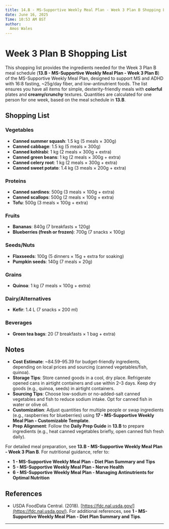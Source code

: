 ```yaml
---
title: 14.B - MS-Supportive Weekly Meal Plan - Week 3 Plan B Shopping List
date: June 16, 2025
Time: 10:53 AM BST
author:
  Amos Wales
---
```


# Week 3 Plan B Shopping List

This shopping list provides the ingredients needed for the Week 3 Plan B meal schedule (**13.B - MS-Supportive Weekly Meal Plan - Week 3 Plan B**) of the MS-Supportive Weekly Meal Plan, designed to support MS and ADHD with 16:8 fasting, ~25g/day fiber, and low-antinutrient foods. The list ensures you have all items for simple, dexterity-friendly meals with **colorful** plates and **creamy/crunchy** textures. Quantities are calculated for one person for one week, based on the meal schedule in **13.B**.

## Shopping List

### Vegetables
- **Canned summer squash**: 1.5 kg (5 meals × 300g)
- **Canned cabbage**: 1.5 kg (5 meals × 300g)
- **Canned kohlrabi**: 1 kg (2 meals × 300g + extra)
- **Canned green beans**: 1 kg (2 meals × 300g + extra)
- **Canned celery root**: 1 kg (2 meals × 300g + extra)
- **Canned sweet potato**: 1.4 kg (3 meals × 200g + extra)

### Proteins
- **Canned sardines**: 500g (3 meals × 100g + extra)
- **Canned scallops**: 500g (2 meals × 100g + extra)
- **Tofu**: 500g (3 meals × 100g + extra)

### Fruits
- **Bananas**: 840g (7 breakfasts × 120g)
- **Blueberries (fresh or frozen)**: 700g (7 snacks × 100g)

### Seeds/Nuts
- **Flaxseeds**: 100g (5 dinners × 15g + extra for soaking)
- **Pumpkin seeds**: 140g (7 meals × 20g)

### Grains
- **Quinoa**: 1 kg (7 meals × 100g + extra)

### Dairy/Alternatives
- **Kefir**: 1.4 L (7 snacks × 200 ml)

### Beverages
- **Green tea bags**: 20 (7 breakfasts × 1 bag + extra)

## Notes
- **Cost Estimate**: ~$84.59–$95.39 for budget-friendly ingredients, depending on local prices and sourcing (canned vegetables/fish, quinoa).
- **Storage Tips**: Store canned goods in a cool, dry place. Refrigerate opened cans in airtight containers and use within 2–3 days. Keep dry goods (e.g., quinoa, seeds) in airtight containers.
- **Sourcing Tips**: Choose low-sodium or no-added-salt canned vegetables and fish to reduce sodium intake. Opt for canned fish in water or olive oil.
- **Customization**: Adjust quantities for multiple people or swap ingredients (e.g., raspberries for blueberries) using **17 - MS-Supportive Weekly Meal Plan - Customizable Template**.
- **Prep Alignment**: Follow the **Daily Prep Guide** in **13.B** to prepare ingredients (e.g., heat canned vegetables briefly, open canned fish fresh daily).

For detailed meal preparation, see **13.B - MS-Supportive Weekly Meal Plan - Week 3 Plan B**. For nutritional guidance, refer to:
- **1 - MS-Supportive Weekly Meal Plan - Diet Plan Summary and Tips**
- **5 - MS-Supportive Weekly Meal Plan - Nerve Health**
- **6 - MS-Supportive Weekly Meal Plan - Managing Antinutrients for Optimal Nutrition**

## References
- USDA FoodData Central. (2018). [https://fdc.nal.usda.gov/](https://fdc.nal.usda.gov/).
For additional references, see **1 - MS-Supportive Weekly Meal Plan - Diet Plan Summary and Tips**.

---